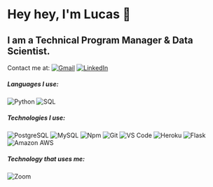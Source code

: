 # Hey hey, I'm Lucas 👋

## I am a Technical Program Manager & Data Scientist. 

Contact me at:
[![Gmail](https://img.shields.io/badge/-GMAIL-D14836?style=flat&logo=gmail&logoColor=white)](mailto:chathamworks@gmail.com)
[![LinkedIn](https://img.shields.io/badge/-LINKEDIN-0077B5?style=flat&logo=linkedin&logoColor=white)](https://www.linkedin.com/in/lucaschatham/)

##### Languages I use:

![Python](https://img.shields.io/badge/-Python-000000?style=flat&logo=python)
![SQL](https://img.shields.io/badge/-SQL-000000?style=flat&logo=postgresql)

##### Technologies I use:

![PostgreSQL](https://img.shields.io/badge/-PostgreSQL-336791?style=flat&logo=postgresql)
![MySQL](https://img.shields.io/badge/mysql-%2300f.svg?style=flat&logo=mysql&logoColor=white)
![Npm](https://img.shields.io/badge/-npm-CB3837?style=flat&logo=npm)
![Git](https://img.shields.io/badge/-Git-%23F05032?style=flat&logo=git&logoColor=%23ffffff)
![VS Code](http://img.shields.io/badge/-VS%20Code-007ACC?style=flat&logo=visual-studio-code&logoColor=ffffff)
![Heroku](https://img.shields.io/badge/Heroku-430098?style=flat&logo=heroku&logoColor=white)
![Flask](https://img.shields.io/badge/Flask-000000?style=flat&logo=flask&logoColor=white)
![Amazon AWS](https://img.shields.io/badge/Amazon_AWS-232F3E?style=flat&logo=amazon-aws&logoColor=white)

##### Technology that uses me:
![Zoom](https://img.shields.io/badge/Zoom-2D8CFF?style=flat&logo=zoom&logoColor=white)
  
     
  
